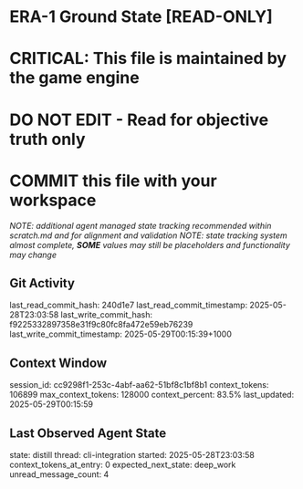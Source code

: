 # ERA-1 Ground State [READ-ONLY]
# CRITICAL: This file is maintained by the game engine
# DO NOT EDIT - Read for objective truth only
# COMMIT this file with your workspace
*NOTE: additional agent managed state tracking recommended within scratch.md and for alignment and validation*
*NOTE: state tracking system almost complete, **SOME** values may still be placeholders and functionality may change*

## Git Activity
last_read_commit_hash: 240d1e7
last_read_commit_timestamp: 2025-05-28T23:03:58
last_write_commit_hash: f9225332897358e31f9c80fc8fa472e59eb76239
last_write_commit_timestamp: 2025-05-29T00:15:39+1000

## Context Window
session_id: cc9298f1-253c-4abf-aa62-51bf8c1bf8b1
context_tokens: 106899
max_context_tokens: 128000
context_percent: 83.5%
last_updated: 2025-05-29T00:15:59

## Last Observed Agent State
state: distill
thread: cli-integration
started: 2025-05-28T23:03:58
context_tokens_at_entry: 0
expected_next_state: deep_work
unread_message_count: 4

